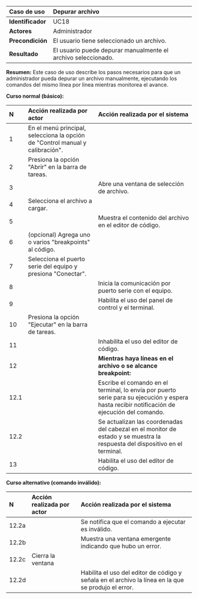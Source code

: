 | **Caso de uso**      | **Depurar archivo** |
| :---        | :---        |
| **Identificador**      | UC18 |
| **Actores**      | Administrador |
| **Precondición**   | El usuario tiene seleccionado un archivo. |
| **Resultado**   | El usuario puede depurar manualmente el archivo seleccionado. |

**Resumen:**
Este caso de uso describe los pasos necesarios para que un administrador pueda depurar un archivo manualmente, ejecutando los comandos del mismo línea por línea mientras monitorea el avance.

**Curso normal (básico):**

| **N**      | **Acción realizada por actor** | **Acción realizada por el sistema** |
| :---        | :---        | :---        |
| 1      | En el menú principal, selecciona la opción de "Control manual y calibración". |  |
| 2      | Presiona la opción "Abrir" en la barra de tareas. |  |
| 3      |  | Abre una ventana de selección de archivo. |
| 4      | Selecciona el archivo a cargar. |  |
| 5      |  | Muestra el contenido del archivo en el editor de código. |
| 6      | (opcional) Agrega uno o varios "breakpoints" al código. |  |
| 7      | Selecciona el puerto serie del equipo y presiona "Conectar". |  |
| 8      |  | Inicia la comunicación por puerto serie con el equipo. |
| 9      |  | Habilita el uso del panel de control y el terminal. |
| 10      | Presiona la opción "Ejecutar" en la barra de tareas. |  |
| 11      |  | Inhabilita el uso del editor de código. |
| 12      |  | **Mientras haya líneas en el archivo o se alcance breakpoint:** |
| 12.1      |  | Escribe el comando en el terminal, lo envía por puerto serie para su ejecución y espera hasta recibir notificación de ejecución del comando. |
| 12.2      |  | Se actualizan las coordenadas del cabezal en el monitor de estado y se muestra la respuesta del dispositivo en el terminal. |
| 13      |  | Habilita el uso del editor de código. |

**Curso alternativo (comando inválido):**

| **N**      | **Acción realizada por actor** | **Acción realizada por el sistema** |
| :---        | :---        | :---        |
| 12.2a      |  | Se notifica que el comando a ejecutar es inválido.  |
| 12.2b      |  | Muestra una ventana emergente indicando que hubo un error. |
| 12.2c      | Cierra la ventana |  |
| 12.2d      |  | Habilita el uso del editor de código y señala en el archivo la línea en la que se produjo el error. |
